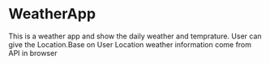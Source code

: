 # WeatherApp
This is a weather app and show the daily weather and temprature.
User can give the Location.Base on User Location weather information come from API in browser
